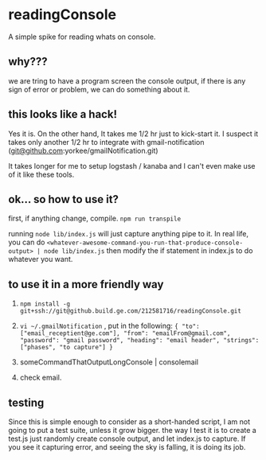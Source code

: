 # readingConsole
A simple spike for reading whats on console.


## why???

we are tring to have a program screen the console output, if there is any sign of error or problem, we can do something about it. 


## this looks like a hack!

Yes it is.  On the other hand, It takes me 1/2 hr just to kick-start it.  I suspect it takes only another 1/2 hr to integrate with gmail-notification (git@github.com:yorkee/gmailNotification.git)

It takes longer for me to setup logstash / kanaba and I can't even make use of it like these tools.

## ok... so how to use it?

first, if anything change, compile.  `npm run transpile`

running `node lib/index.js` will just capture anything pipe to it.  In real life, you can do `<whatever-awesome-command-you-run-that-produce-console-output> | node lib/index.js` then modify the if statement in index.js to do whatever you want.  

## to use it in a more friendly way

1. `npm install -g git+ssh://git@github.build.ge.com/212581716/readingConsole.git`

2. `vi ~/.gmailNotification` , put in the following:
		`{
			"to": ["email_receptient@ge.com"],
			"from": "emailFrom@gmail.com", 
			"password": "gmail password",
			"heading": "email header",
			"strings": ["phases", "to capture"]
		}`

3. someCommandThatOutputLongConsole | consolemail

4. check email.

## testing

Since this is simple enough to consider as a short-handed script, I am not going to put a test suite, unless it grow bigger.  the way I test it is to create a test.js just randomly create console output, and let index.js to capture.  If you see it capturing error, and seeing the sky is falling, it is doing its job.
